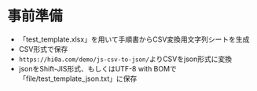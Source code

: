 # 事前準備

- 「test_template.xlsx」を用いて手順書からCSV変換用文字列シートを生成
- CSV形式で保存
- `https://hi0a.com/demo/js-csv-to-json/`よりCSVをjson形式に変換
- jsonをShift-JIS形式、もしくはUTF-8 with BOMで「file/test_template_json.txt」に保存
